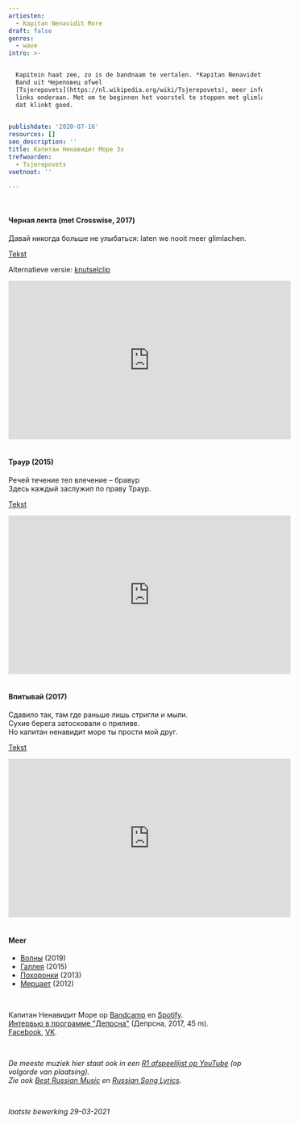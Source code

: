 ```yaml
---
artiesten:
  - Kapitan Nenavidit More
draft: false
genres:
  - wave
intro: >-


  Kapitein haat zee, zo is de bandnaam te vertalen. *Kapitan Nenavidet Morje*.
  Band uit Череповец ofwel
  [Tsjerepovets](https://nl.wikipedia.org/wiki/Tsjerepovets), meer info via de
  links onderaan. Met om te beginnen het voorstel te stoppen met glimlachen, en
  dat klinkt goed.

   
publishdate: '2020-07-16'
resources: []
seo_description: ''
title: Капитан Ненавидит Море 3x
trefwoorden:
  - Tsjerepovets
voetnoot: ''

---
```


 <br/>

#### Черная лента (met Crosswise, 2017)

Давай никогда больше не улыбаться: laten we nooit meer glimlachen.

 

[Tekst](http://teksti-pesenok.ru/10/Kapitan-Nenavidit-More/tekst-pesni-Chernaya-lenta)

 Alternatieve versie: [knutselclip](https://youtu.be/HtZkPneSL-Q)

 

<iframe width="560" height="315" src="https://www.youtube.com/embed/bWEuwtkfDlA" frameborder="0" allow="accelerometer; autoplay; encrypted-media; gyroscope; picture-in-picture" allowfullscreen></iframe>

  <br/>
<br/>

#### Траур (2015)

Речей течение тел влечение – бравур<br/>
Здесь каждый заслужил по праву Траур.<br/>

[Tekst](https://altwall.net/texts.php?show=kapitannenavid&number=233788)

 

<iframe width="560" height="315" src="https://www.youtube.com/embed/sYp2j8oeLPo" frameborder="0" allow="accelerometer; autoplay; encrypted-media; gyroscope; picture-in-picture" allowfullscreen></iframe>

 <br/>
<br/>

 

#### Впитывай (2017)

Сдавило так, там где раньше лишь стригли и мыли.<br/>
Сухие берега затосковали о приливе.<br/>
Но капитан ненавидит море ты прости мой друг.<br/>

[Tekst](http://teksti-pesenok.ru/10/Kapitan-Nenavidit-More/tekst-pesni-Vpityvay)

 
<iframe width="560" height="315" src="https://www.youtube.com/embed/HMX_USyWY7o" title="YouTube video player" frameborder="0" allow="accelerometer; autoplay; clipboard-write; encrypted-media; gyroscope; picture-in-picture" allowfullscreen></iframe>

 <br/>
<br/>

#### Meer

- [Волны](https://youtu.be/EjaonJis7gQ) (2019)
- [Галлея](https://youtu.be/9HgTVK9E5os) (2015)
- [Похоронки](https://youtu.be/1vdjVHZr4B8) (2013)
- [Мерцает](https://youtu.be/kfI6fbxQ9Vo) (2012)

 <br/>

Капитан Ненавидит Море op [Bandcamp](https://knmore.bandcamp.com/) en [Spotify](https://open.spotify.com/artist/4gxMYEngzGPV18SoHCdS6H?si=emV25HOaRyOGzoOzoegqKA). 
 <br/>
[Интервью в программе "Депрсна"](https://youtu.be/fwkKsrF6sSw) (Депрсна, 2017, 45 m).
<br/>
[Facebook](https://www.facebook.com/pg/captainhatesea/posts/), [VK](https://vk.com/knmuseum).

<br/>


*De meeste muziek hier staat ook in een [R1 afspeellijst op YouTube](https://www.youtube.com/playlist?list=PLeE-zqOrSLhxfIpK2vuUJNCKSzyVBi0yM) (op volgorde van plaatsing).* <br/>
*Zie ook [Best Russian Music](https://www.youtube.com/playlist?list=PLeE-zqOrSLhxTFYDvlwUu4hYby9DojwoD) en [Russian Song Lyrics](https://www.youtube.com/playlist?list=PLeE-zqOrSLhzkRCATzT8__oNifBChVHGK).*


<br/>

*laatste bewerking 29-03-2021*

 

 

 

 